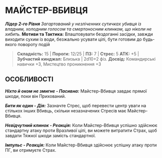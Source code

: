 ﻿# МАЙСТЕР-ВБИВЦЯ

***Лідер 2-го Рівня***
*Загартований у незліченних сутичках убивця із владним, холодним голосом та смертоносним клинком, що ніколи не хибить.*
**Мотиви та Тактика:** Влаштовувати бездоганні засідки, завжди виходити сухим із води, безжально усувати цілі, бути готовим до будь-якого повороту подій

> **Складність:** 15 | **Пороги:** 12/25 | **ПЗ:** 7 | **Стрес:** 5
> **АТК:** +5 | **Зубчастий кинджал:** Близька | 2d10+2 фіз.
> **Досвід:** Командирські навички +3, Мистецтво проникнення +3

## ОСОБЛИВОСТІ

***Ніхто й оком не змигне - Пасивна:*** Майстер-Вбивця завдає прямої шкоди, поки він Прихований.

***Бити як один - Дія:*** Зазначте Стрес, щоб перевести центр уваги на стількох інших Вбивць, скільки незазначених Стресів має Майстер-Вбивця.

***Невідчутний клинок - Реакція:*** Коли Майстер-Вбивця успішно здійснює стандартну атаку проти Вразливої цілі, ви можете витратити Страх, щоб завдати Тяжкої шкоди замість стандартної.

***Імпульс - Реакція:*** Коли Майстер-Вбивця здійснює успішну атаку проти ПГ, ви отримуєте Страх.